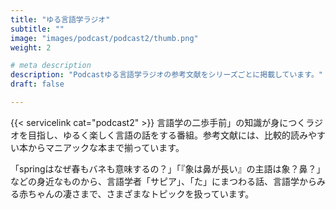 ```yaml
---
title: "ゆる言語学ラジオ"
subtitle: ""
image: "images/podcast/podcast2/thumb.png"
weight: 2

# meta description
description: "Podcastゆる言語学ラジオの参考文献をシリーズごとに掲載しています。"
draft: false

---
```


{{< servicelink cat="podcast2" >}}
言語学の二歩手前」の知識が身につくラジオを目指し、ゆるく楽しく言語の話をする番組。参考文献には、比較的読みやすい本からマニアックな本まで揃っています。<br>

「springはなぜ春もバネも意味するの？」「『象は鼻が長い』の主語は象？鼻？」などの身近なものから、言語学者「サピア」、「た」にまつわる話、言語学からみる赤ちゃんの凄さまで、さまざまなトピックを扱っています。
